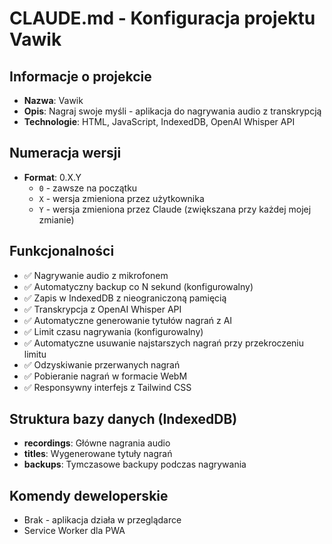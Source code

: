 # CLAUDE.md - Konfiguracja projektu Vawik

## Informacje o projekcie
- **Nazwa**: Vawik
- **Opis**: Nagraj swoje myśli - aplikacja do nagrywania audio z transkrypcją
- **Technologie**: HTML, JavaScript, IndexedDB, OpenAI Whisper API

## Numeracja wersji
- **Format**: 0.X.Y
  - `0` - zawsze na początku
  - `X` - wersja zmieniona przez użytkownika
  - `Y` - wersja zmieniona przez Claude (zwiększana przy każdej mojej zmianie)


## Funkcjonalności
- ✅ Nagrywanie audio z mikrofonem
- ✅ Automatyczny backup co N sekund (konfigurowalny)
- ✅ Zapis w IndexedDB z nieograniczoną pamięcią
- ✅ Transkrypcja z OpenAI Whisper API
- ✅ Automatyczne generowanie tytułów nagrań z AI
- ✅ Limit czasu nagrywania (konfigurowalny)
- ✅ Automatyczne usuwanie najstarszych nagrań przy przekroczeniu limitu
- ✅ Odzyskiwanie przerwanych nagrań
- ✅ Pobieranie nagrań w formacie WebM
- ✅ Responsywny interfejs z Tailwind CSS

## Struktura bazy danych (IndexedDB)
- **recordings**: Główne nagrania audio
- **titles**: Wygenerowane tytuły nagrań
- **backups**: Tymczasowe backupy podczas nagrywania

## Komendy deweloperskie
- Brak - aplikacja działa w przeglądarce
- Service Worker dla PWA
